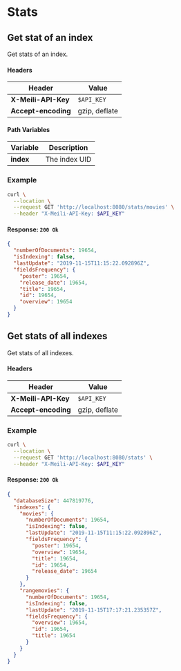 # Stats

## Get stat of an index

<RouteHighlighter method="GET" route="/stats/:index"/>

Get stats of an index.

#### Headers

| Header              | Value         |
|---------------------|---------------|
| **X-Meili-API-Key** | `$API_KEY`    |
| **Accept-encoding** | gzip, deflate |

#### Path Variables

| Variable          | Description           |
|-------------------|-----------------------|
| **index**         | The index UID |

### Example

```bash
curl \
  --location \
  --request GET 'http://localhost:8080/stats/movies' \
  --header "X-Meili-API-Key: $API_KEY"
```

#### Response: `200 Ok`

```json
{
  "numberOfDocuments": 19654,
  "isIndexing": false,
  "lastUpdate": "2019-11-15T11:15:22.092896Z",
  "fieldsFrequency": {
    "poster": 19654,
    "release_date": 19654,
    "title": 19654,
    "id": 19654,
    "overview": 19654
  }
}
```



## Get stats of all indexes

<RouteHighlighter method="GET" route="/stats"/>

Get stats of all indexes.

#### Headers

| Header              | Value         |
|---------------------|---------------|
| **X-Meili-API-Key** | `$API_KEY`    |
| **Accept-encoding** | gzip, deflate |


### Example

```bash
curl \
  --location \
  --request GET 'http://localhost:8080/stats' \
  --header "X-Meili-API-Key: $API_KEY"
```

#### Response: `200 Ok`

```json
{
  "databaseSize": 447819776,
  "indexes": {
    "movies": {
      "numberOfDocuments": 19654,
      "isIndexing": false,
      "lastUpdate": "2019-11-15T11:15:22.092896Z",
      "fieldsFrequency": {
        "poster": 19654,
        "overview": 19654,
        "title": 19654,
        "id": 19654,
        "release_date": 19654
      }
    },
    "rangemovies": {
      "numberOfDocuments": 19654,
      "isIndexing": false,
      "lastUpdate": "2019-11-15T17:17:21.235357Z",
      "fieldsFrequency": {
        "overview": 19654,
        "id": 19654,
        "title": 19654
      }
    }
  }
}
```